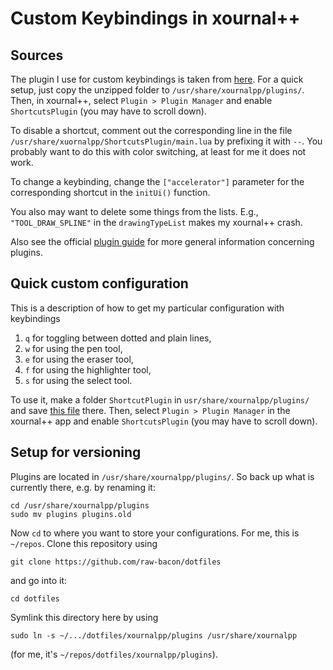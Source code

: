 # Custom Keybindings in xournal++
## Sources
The plugin I use for custom keybindings
is taken from
[here](https://github.com/xournalpp/xournalpp/issues/919#issuecomment-700247463).
For a quick setup, 
just copy the unzipped folder to
`/usr/share/xournalpp/plugins/`.
Then, in xournal++, select
`Plugin > Plugin Manager` and enable
`ShortcutsPlugin` (you may have to scroll down).

To disable a shortcut, comment out the corresponding line
in the file `/usr/share/xuornalpp/ShortcutsPlugin/main.lua`
by prefixing it with `--`. You probably want to do this
with color switching, at least for me it does not work.

To change a keybinding,
change the `["accelerator"]` parameter for the corresponding
shortcut in the `initUi()` function.

You also may want to delete some things from the lists.
E.g., `"TOOL_DRAW_SPLINE"` in the `drawingTypeList`
makes my xournal++ crash.

Also see the official
[plugin guide](https://xournalpp.github.io/guide/plugins/plugins/)
for more general information concerning plugins.

## Quick custom configuration
This is a description of how to get my particular
configuration with keybindings
  1. `q` for toggling between dotted and plain lines,
  2. `w` for using the pen tool,
  3. `e` for using the eraser tool,
  4. `f` for using the highlighter tool,
  5. `s` for using the select tool.

To use it, make a folder `ShortcutPlugin` in `usr/share/xournalpp/plugins/`
and save [this file](https://raw.githubusercontent.com/raw-bacon/dotfiles/main/xournalpp/plugins/ShortcutsPlugin/main.lua) there.
Then, select
`Plugin > Plugin Manager` in the xournal++ app
and enable
`ShortcutsPlugin` (you may have to scroll down).


## Setup for versioning
Plugins are located in `/usr/share/xournalpp/plugins/`.
So back up what is currently there, e.g. by renaming it:
```
cd /usr/share/xournalpp/plugins
sudo mv plugins plugins.old
```
Now `cd` to where you want to store your configurations.
For me, this is `~/repos`.
Clone this repository using
```
git clone https://github.com/raw-bacon/dotfiles
```
and go into it:
```
cd dotfiles
```
Symlink this directory here by using
```
sudo ln -s ~/.../dotfiles/xournalpp/plugins /usr/share/xournalpp
```
(for me, it's `~/repos/dotfiles/xournalpp/plugins`).


